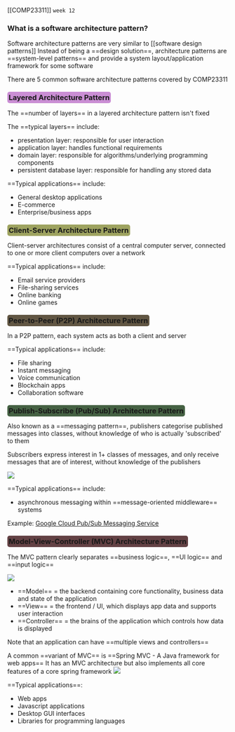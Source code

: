 [[COMP23311]] `week 12`

### What is a software architecture pattern?

Software architecture patterns are very similar to [[software design patterns]]
Instead of being a ==design solution==, architecture patterns are ==system-level patterns== and provide a system layout/application framework for some software

There are 5 common software architecture patterns covered by COMP23311

### <span style="background-color:#ca8ed4;padding:3px;border-radius:5px;">Layered Architecture Pattern</span>

The ==number of layers== in a layered architecture pattern isn't fixed

The ==typical layers== include:
- presentation layer: responsible for user interaction
- application layer: handles functional requirements
- domain layer: responsible for algorithms/underlying programming components
- persistent database layer: responsible for handling any stored data

==Typical applications== include:
- General desktop applications
- E-commerce
- Enterprise/business apps

### <span style="background-color:#9ea360;padding:3px;border-radius:5px;">Client-Server Architecture Pattern</span>

Client-server architectures consist of a central computer server, connected to one or more client computers over a network

==Typical applications== include:
- Email service providers
- File-sharing services
- Online banking
- Online games

### <span style="background-color:#615643;padding:3px;border-radius:5px;">Peer-to-Peer (P2P) Architecture Pattern</span>

In a P2P pattern, each system acts as both a client and server

==Typical applications== include:
- File sharing
- Instant messaging
- Voice communication
- Blockchain apps
- Collaboration software


### <span style="background-color:#456143;padding:3px;border-radius:5px;">Publish-Subscribe (Pub/Sub) Architecture Pattern</span>

Also known as a ==messaging pattern==, publishers categorise published messages into classes, without knowledge of who is actually 'subscribed' to them

Subscribers express interest in 1+ classes of messages, and only receive messages that are of interest, without knowledge of the publishers

![](https://i.imgur.com/5K6skA4.png)


==Typical applications== include:
- asynchronous messaging within ==message-oriented middleware== systems

Example: [Google Cloud Pub/Sub Messaging Service](https://cloud.google.com/pubsub/)

### <span style="background-color:#634144;padding:3px;border-radius:5px;">Model-View-Controller (MVC) Architecture Pattern</span>

The MVC pattern clearly separates ==business logic==, ==UI logic== and ==input logic==

![](https://i.imgur.com/cP4xbJf.png)


- ==Model== = the backend containing core functionality, business data and state of the application
- ==View== = the frontend / UI, which displays app data and supports user interaction
- ==Controller== = the brains of the application which controls how data is displayed

Note that an application can have ==multiple views and controllers==

A common ==variant of MVC== is ==Spring MVC - A Java framework for web apps==
It has an MVC architecture but also implements all core features of a core spring framework
![](https://i.imgur.com/OxxRLxU.png)


==Typical applications==:
- Web apps
- Javascript applications
- Desktop GUI interfaces
- Libraries for programming languages